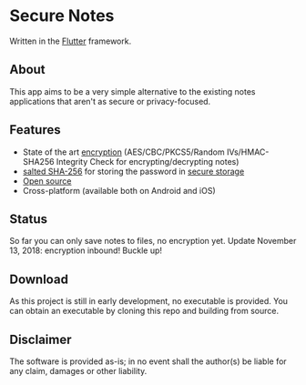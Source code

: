 # Secure Notes
Written in the [Flutter](https://flutter.io/) framework.

## About
This app aims to be a very simple alternative to the existing notes applications that aren't as secure or privacy-focused. 

## Features
* State of the art [encryption](https://pub.dartlang.org/packages/flutter_string_encryption) (AES/CBC/PKCS5/Random IVs/HMAC-SHA256 Integrity Check for encrypting/decrypting notes)
* [salted SHA-256](https://pub.dartlang.org/packages/crypt) for storing the password in [secure storage](https://pub.dartlang.org/packages/flutter_secure_storage)
* [Open source](https://github.com/robberth/secureNotesApp)
* Cross-platform (available both on Android and iOS)

## Status
So far you can only save notes to files, no encryption yet.
Update November 13, 2018: encryption inbound! Buckle up!

## Download
As this project is still in early development, no executable is provided. You can obtain an executable by cloning this repo and building from source.

## Disclaimer
The software is provided as-is; in no event shall the author(s) be liable for any claim, damages or other liability.  
